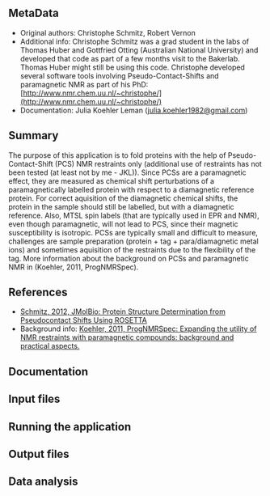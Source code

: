 ## MetaData
* Original authors: Christophe Schmitz, Robert Vernon
* Additional info: Christophe Schmitz was a grad student in the labs of Thomas Huber and Gottfried Otting (Australian National University) and developed that code as part of a few months visit to the Bakerlab. Thomas Huber might still be using this code. Christophe developed several software tools involving Pseudo-Contact-Shifts and paramagnetic NMR as part of his PhD: [http://www.nmr.chem.uu.nl/~christophe/](http://www.nmr.chem.uu.nl/~christophe/)
* Documentation: Julia Koehler Leman (julia.koehler1982@gmail.com) 

## Summary
The purpose of this application is to fold proteins with the help of Pseudo-Contact-Shift (PCS) NMR restraints only (additional use of restraints has not been tested (at least not by me - JKL)). Since PCSs are a paramagnetic effect, they are measured as chemical shift perturbations of a paramagnetically labelled protein with respect to a diamagnetic reference protein. For correct aquisition of the diamagnetic chemical shifts, the protein in the sample should still be labelled, but with a diamagnetic reference. Also, MTSL spin labels (that are typically used in EPR and NMR), even though paramagnetic, will not lead to PCS, since their magnetic susceptibility is isotropic. PCSs are typically small and difficult to measure, challenges are sample preparation (protein + tag + para/diamagnetic metal ions) and sometimes aquisition of the restraints due to the flexibility of the tag. More information about the background on PCSs and paramagnetic NMR in (Koehler, 2011, ProgNMRSpec).

## References
* [Schmitz, 2012, JMolBio: Protein Structure Determination from Pseudocontact Shifts Using ROSETTA](http://www.sciencedirect.com/science/article/pii/S0022283611013945)
* Background info: [Koehler, 2011, ProgNMRSpec: Expanding the utility of NMR restraints with paramagnetic compounds: background and practical aspects.](http://www.sciencedirect.com/science/article/pii/S0079656511000410)

## Documentation


## Input files


## Running the application


## Output files


## Data analysis